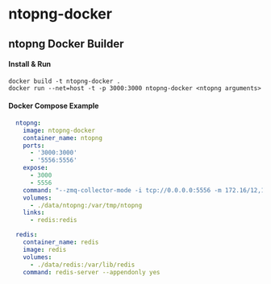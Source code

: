 ntopng-docker
=============

## ntopng Docker Builder

#### Install & Run
```
docker build -t ntopng-docker .
docker run --net=host -t -p 3000:3000 ntopng-docker <ntopng arguments>
```

#### Docker Compose Example

```yaml
  ntopng:
    image: ntopng-docker
    container_name: ntopng
    ports:
      - '3000:3000'
      - '5556:5556'
    expose:
      - 3000
      - 5556
    command: "--zmq-collector-mode -i tcp://0.0.0.0:5556 -m 172.16/12,192.168/16,10/8 --disable-autologout --sticky-hosts local --redis redis"
    volumes:
      - ./data/ntopng:/var/tmp/ntopng
    links:
      - redis:redis

  redis:
    container_name: redis
    image: redis
    volumes:
      - ./data/redis:/var/lib/redis
    command: redis-server --appendonly yes
```
